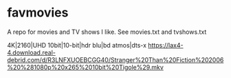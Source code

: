 # favmovies

A repo for movies and TV shows I like. See movies.txt and tvshows.txt































































































4K|2160|UHD 10bit|10-bit|hdr blu|bd atmos|dts-x
https://lax4-4.download.real-debrid.com/d/R3LNFXUOEBCGG40/Stranger%20Than%20Fiction%202006%20%281080p%20x265%2010bit%20Tigole%29.mkv

















































